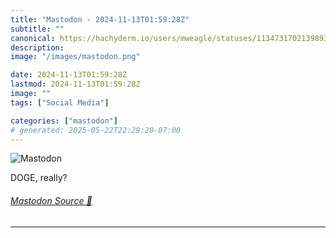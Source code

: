 ```yaml
---
title: "Mastodon - 2024-11-13T01:59:28Z"
subtitle: ""
canonical: https://hachyderm.io/users/mweagle/statuses/113473170213989395
description:
image: "/images/mastodon.png"

date: 2024-11-13T01:59:28Z
lastmod: 2024-11-13T01:59:28Z
image: ""
tags: ["Social Media"]

categories: ["mastodon"]
# generated: 2025-05-22T22:29:20-07:00
---
```

![Mastodon](/images/mastodon.png)

<p>DOGE, really?</p>


###### [Mastodon Source 🐘](https://hachyderm.io/@mweagle/113473170213989395)

___
